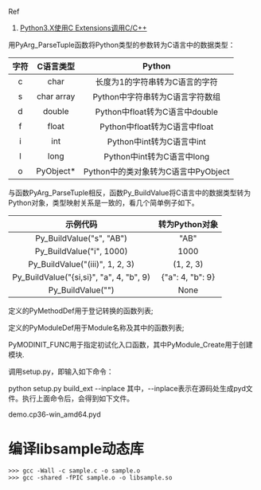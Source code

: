 Ref

1. [Python3.X使用C Extensions调用C/C++](https://juejin.im/entry/5c808beff265da2dab17f886)

用PyArg_ParseTuple函数将Python类型的参数转为C语言中的数据类型：

|   字符 |   C语言类型        |  Python                         |
|:-----:|:----------------:|:-------------------------------:|
|  c    |   char           | 长度为1的字符串转为C语言的字符        |
|  s    |   char array     | Python中字符串转为C语言字符数组      |
|  d    |   double         | Python中float转为C语言中double     |
|  f    |   float          | Python中float转为C语言中float      |
|  i    |   int            | Python中int转为C语言中int          |
|  l    |   long           | Python中int转为C语言中long         |
|  o    |   PyObject*      | Python中的类对象转为C语言中PyObject  |

与函数PyArg_ParseTuple相反，函数Py_BuildValue将C语言中的数据类型转为Python对象，类型映射关系是一致的，看几个简单例子如下。

|   示例代码                                |  转为Python对象       |
|:---------------------------------------:|:--------------------:|
|  Py_BuildValue("s", "AB")               |   "AB"               |
|  Py_BuildValue("i", 1000)               |   1000               |
|  Py_BuildValue("(iii)", 1, 2, 3)        |   (1, 2, 3)          |
|Py_BuildValue("{si,si}", "a", 4, "b", 9) |   {"a": 4, "b": 9}   |
|  Py_BuildValue("")                      |   None               |

定义的PyMethodDef用于登记转换的函数列表;

定义的PyModuleDef用于Module名称及其中的函数列表;

PyMODINIT_FUNC用于指定初试化入口函数，其中PyModule_Create用于创建模块.

调用setup.py，即输入如下命令：

python setup.py build_ext --inplace
其中，--inplace表示在源码处生成pyd文件。执行上面命令后，会得到如下文件。

demo.cp36-win_amd64.pyd


# 编译libsample动态库

```
>>> gcc -Wall -c sample.c -o sample.o 
>>> gcc -shared -fPIC sample.o -o libsample.so
```

